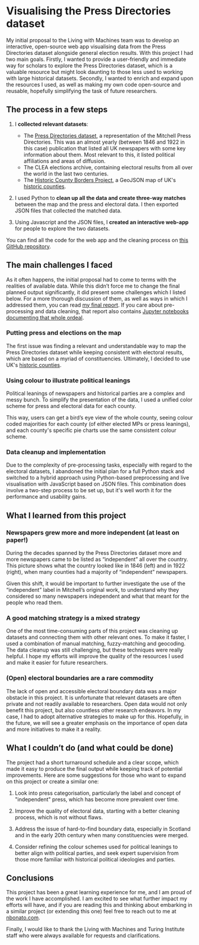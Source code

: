 # Visualising the Press Directories dataset
My initial proposal to the Living with Machines team was to develop an interactive, open-source web app visualising data from the Press Directories dataset alongside general election results. 
With this project I had two main goals. Firstly, I wanted to provide a user-friendly and immediate way for scholars to explore the Press Directories dataset, which is a valuable resource but might look daunting to those less used to working with large historical datasets.
Secondly, I wanted to enrich and expand upon the resources I used, as well as making my own code open-source and reusable, hopefully simplifying the task of future researchers.

## The process in a few steps

1.  I **collected relevant datasets**:
	-   The [Press Directories dataset](https://github.com/Living-with-machines/PressDirectories), a representation of the Mitchell Press Directories. This was an almost yearly (between 1846 and 1922 in this case) publication that listed all UK newspapers with some key information about them. Most relevant to this, it listed political affiliations and areas of diffusion. 
	-   The CLEA elections archive, containing electoral results from all over the world in the last two centuries.
	-   The [Historic County Borders Project](https://www.county-borders.co.uk/), a GeoJSON map of UK's [historic counties](https://en.wikipedia.org/wiki/Historic_counties_of_the_United_Kingdom).
    

2.  I used Python to **clean up all the data and create three-way matches** between the map and the press and electoral data. I then exported JSON files that collected the matched data.
    
3.  Using Javascript and the JSON files, I **created an interactive web-app** for people to explore the two datasets.

You can find all the code for the web app and the cleaning process on [this GitHub repository]().


## The main challenges I faced
As it often happens, the initial proposal had to come to terms with the realities of available data. While this didn’t force me to change the final planned output significantly, it did present some challenges which I listed below. For a more thorough discussion of them, as well as ways in which I addressed them, you can read [my final report](). If you care about pre-processing and data cleaning, that report also contains [Jupyter notebooks documenting that whole ordeal]().

### Putting press and elections on the map

The first issue was finding a relevant and understandable way to map the Press Directories dataset while keeping consistent with electoral results, which are based on a myriad of constituencies. Ultimately, I decided to use UK's [historic counties](https://en.wikipedia.org/wiki/Historic_counties_of_the_United_Kingdom).  

### Using colour to illustrate political leanings

Political leanings of newspapers and historical parties are a complex and messy bunch. To simplify the presentation of the data, I used a unified color scheme for press and electoral data for each county.

This way, users can get a bird’s eye view of the whole county, seeing colour coded majorities for each county (of either elected MPs or press leanings), and each county's specific pie charts use the same consistent colour scheme.

### Data cleanup and implementation

Due to the complexity of pre-processing tasks, especially with regard to the electoral datasets, I abandoned the initial plan for a full Python stack and switched to a hybrid approach using Python-based preprocessing and live visualisation with JavaScript based on JSON files. This combination does involve a two-step process to be set up, but it's well worth it for the performance and usability gains.

## What I learned from this project

### Newspapers grew more and more independent (at least on paper!)

During the decades spanned by the Press Directories dataset more and more newspapers came to be listed as “independent” all over the country. This picture shows what the country looked like in 1846 (left) and in 1922 (right), when many counties had a majority of “independent” newspapers.

Given this shift, it would be important to further investigate the use of the “independent” label in Mitchell’s original work, to understand why they considered so many newspapers independent and what that meant for the people who read them.

### A good matching strategy is a mixed strategy

One of the most time-consuming parts of this project was cleaning up datasets and connecting them with other relevant ones. To make it faster, I used a combination of manual matching, fuzzy-matching and geocoding. The data cleanup was still challenging, but these techniques were really helpful. I hope my efforts will improve the quality of the resources I used and make it easier for future researchers.

### (Open) electoral boundaries are a rare commodity
The lack of open and accessible electoral boundary data was a major obstacle in this project. It is unfortunate that relevant datasets are often private and not readily available to researchers. Open data would not only benefit this project, but also countless other research endeavors. In my case, I had to adopt alternative strategies to make up for this. Hopefully, in the future, we will see a greater emphasis on the importance of open data and more initiatives to make it a reality.

## What I couldn’t do (and what could be done)

The project had a short turnaround schedule and a clear scope, which made it easy to produce the final output while keeping track of potential improvements. Here are some suggestions for those who want to expand on this project or create a similar one:

1.  Look into press categorisation, particularly the label and concept of "independent" press, which has become more prevalent over time.
    
2.  Improve the quality of electoral data, starting with a better cleaning process, which is not without flaws.
    
3.  Address the issue of hard-to-find boundary data, especially in Scotland and in the early 20th century when many constituencies were merged.
    
4.  Consider refining the colour schemes used for political leanings to better align with political parties, and seek expert supervision from those more familiar with historical political ideologies and parties.
    

## Conclusions
This project has been a great learning experience for me, and I am proud of the work I have accomplished. I am excited to see what further impact my efforts will have, and if you are reading this and thinking about embarking in a similar project (or extending this one) feel free to reach out to me at [nbonato.com](http://nbonato.com).

Finally, I would like to thank the Living with Machines and Turing Institute staff who were always available for requests and clarifications.
